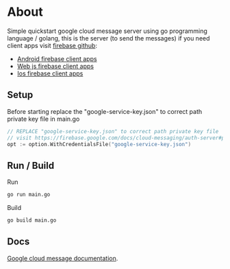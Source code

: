 # About

Simple quickstart google cloud message server using go programming language / golang, this is
the server (to send the messages) if you need client apps visit [firebase github](https://github.com/firebase):

- [Android firebase client apps](https://github.com/firebase/quickstart-android)
- [Web js firebase client apps](https://github.com/firebase/quickstart-js)
- [Ios firebase client apps](https://github.com/firebase/quickstart-ios)

## Setup

Before starting replace the "google-service-key.json" to correct path private key file in main.go

```go
// REPLACE "google-service-key.json" to correct path private key file
// visit https://firebase.google.com/docs/cloud-messaging/auth-server#provide-credentials-manually
opt := option.WithCredentialsFile("google-service-key.json")
```

## Run / Build

Run

```bash
go run main.go
```

Build

```bash
go build main.go
```

## Docs

 [Google cloud message documentation](https://firebase.google.com/docs/cloud-messaging/).
